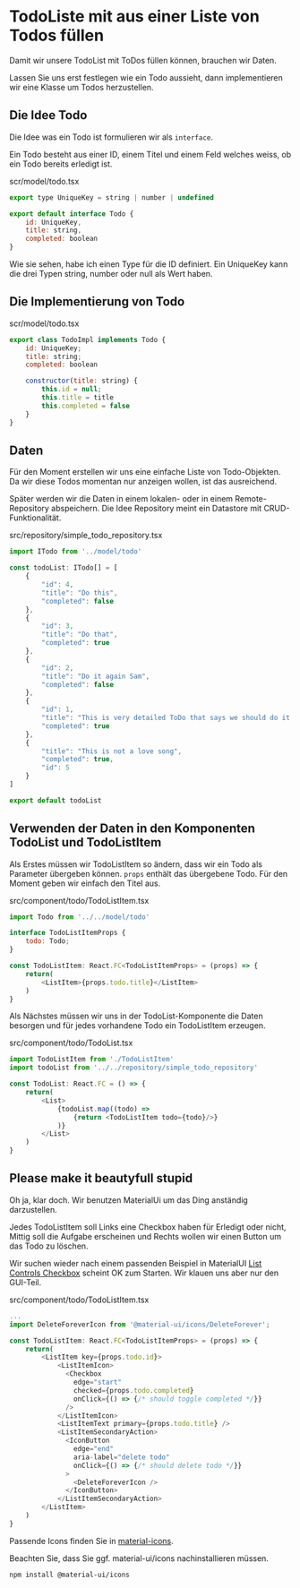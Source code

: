 # TodoListe mit aus einer Liste von Todos füllen

Damit wir unsere TodoList mit ToDos füllen können, brauchen wir Daten.

Lassen Sie uns erst festlegen wie ein Todo aussieht, dann implementieren wir eine Klasse um Todos herzustellen.

## Die Idee Todo
Die Idee was ein Todo ist formulieren wir als ```interface```.

Ein Todo besteht aus einer ID, einem Titel und einem Feld welches weiss, ob ein Todo bereits erledigt ist.

scr/model/todo.tsx
```javascript
export type UniqueKey = string | number | undefined

export default interface Todo {
    id: UniqueKey,
    title: string,
    completed: boolean
}
```

Wie sie sehen, habe ich einen Type für die ID definiert. Ein UniqueKey kann die drei Typen string, number oder null als Wert haben.

## Die Implementierung von Todo

scr/model/todo.tsx
```javascript
export class TodoImpl implements Todo {
    id: UniqueKey;
    title: string;
    completed: boolean

    constructor(title: string) {
        this.id = null;
        this.title = title
        this.completed = false
    }
}
```
## Daten
Für den Moment erstellen wir uns eine einfache Liste von Todo-Objekten. Da wir diese Todos momentan nur anzeigen wollen, ist das ausreichend.

Später werden wir die Daten in einem lokalen- oder in einem Remote-Repository abspeichern. Die Idee Repository meint ein Datastore mit CRUD-Funktionalität.

src/repository/simple_todo_repository.tsx
```javascript
import ITodo from '../model/todo'

const todoList: ITodo[] = [
    {
        "id": 4,
        "title": "Do this",
        "completed": false
    },
    {
        "id": 3,
        "title": "Do that",
        "completed": true
    },
    {
        "id": 2,
        "title": "Do it again Sam",
        "completed": false
    },
    {
        "id": 1,
        "title": "This is very detailed ToDo that says we should do it again and again and again",
        "completed": true
    },
    {
        "title": "This is not a love song",
        "completed": true,
        "id": 5
    }
]

export default todoList
```

## Verwenden der Daten in den Komponenten TodoList und TodoListItem

Als Erstes müssen wir TodoListItem so ändern, dass wir ein Todo als Parameter übergeben können. ```props``` enthält das übergebene Todo. Für den Moment geben wir einfach den Titel aus.

src/component/todo/TodoListItem.tsx
```javascript
import Todo from '../../model/todo'

interface TodoListItemProps {
    todo: Todo;
}

const TodoListItem: React.FC<TodoListItemProps> = (props) => {
    return(
        <ListItem>{props.todo.title}</ListItem>
    )
}
```

Als Nächstes müssen wir uns in der TodoList-Komponente die Daten besorgen und für jedes vorhandene Todo ein TodoListItem erzeugen.

src/component/todo/TodoList.tsx
```javascript
import TodoListItem from './TodoListItem'
import todoList from '../../repository/simple_todo_repository'

const TodoList: React.FC = () => {
    return(
        <List>
            {todoList.map((todo) => 
                {return <TodoListItem todo={todo}/>}
            )}
        </List>
    )
}
```

## Please make it beautyfull stupid
Oh ja, klar doch. Wir benutzen MaterialUi um das Ding anständig darzustellen.

Jedes TodoListItem soll Links eine Checkbox haben für Erledigt oder nicht,
Mittig soll die Aufgabe erscheinen und Rechts wollen wir einen Button um das Todo zu löschen.

Wir suchen wieder nach einem passenden Beispiel in MaterialUI [List Controls Checkbox](https://material-ui.com/components/lists/#lists) scheint OK zum Starten. Wir klauen uns aber nur den GUI-Teil.

src/component/todo/TodoListItem.tsx
```javascript
...
import DeleteForeverIcon from '@material-ui/icons/DeleteForever';

const TodoListItem: React.FC<TodoListItemProps> = (props) => {
    return(
        <ListItem key={props.todo.id}>
            <ListItemIcon>
              <Checkbox
                edge="start"
                checked={props.todo.completed}
                onClick={() => {/* should toggle completed */}}
              />
            </ListItemIcon>
            <ListItemText primary={props.todo.title} />
            <ListItemSecondaryAction>
              <IconButton
                edge="end"
                aria-label="delete todo"
                onClick={() => {/* should delete todo */}}
              >
                <DeleteForeverIcon />
              </IconButton>
            </ListItemSecondaryAction>
        </ListItem>
    )
}
```

Passende Icons finden Sie in [material-icons](https://material-ui.com/components/material-icons/).

Beachten Sie, dass Sie ggf. material-ui/icons nachinstallieren müssen.
```
npm install @material-ui/icons
```